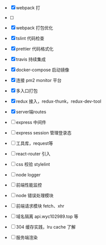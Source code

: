 * [x] webpack 打

* [ ]
* [x] webpack 打包优化
* [x] tslint 代码检查
* [x] prettier 代码格式化
* [x] travis 持续集成
* [x] docker-compose 启动镜像
* [x] 连接 pm2 monitor 平台
* [X] 多入口打包
* [X] redux 接入，redux-thunk，redux-dev-tool
* [x] server端routes
* [ ] express 中间件
* [ ] express session 管理登录态
* [ ] 工具库，request等
* [ ] react-router 引入
* [ ] css 校验 stylelint
* [ ] node logger
* [ ] 前端性能监控
* [ ] node 错误处理模块
* [ ] 前端请求模块 fetch、xhr
* [ ] 域名隔离 api.wyc102989.top 等
* [ ] 304 缓存实践，lru cache 了解
* [ ] 服务端渲染

